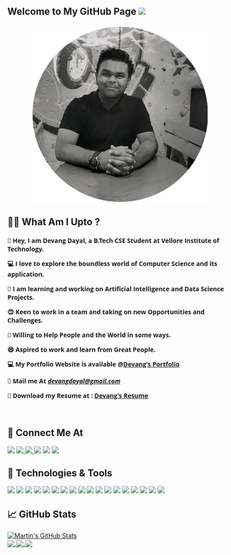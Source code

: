 ## Welcome to My GitHub Page <img src="https://raw.githubusercontent.com/MartinHeinz/MartinHeinz/master/wave.gif" width=30>

<!---<img src="https://img.shields.io/badge/DevangDayal-043EFB?style=for-the-badge&logo=DevangDayal&logoColor=white" alt="devangdayal"/>-->
<div align="center">
  <img  src="images/DCD_Curved.png" alt="DevangDayal" class="rounded" width=400px></img>
</div>

## 👩‍💻 What Am I Upto ?

<div>
 <font face="Open Sans">
 <h4>
   <p>👋 Hey, I am Devang Dayal, a B.Tech CSE Student at Vellore Institute of Technology.</p>
   <p>💻 I love to explore the boundless world of Computer Science and its application.</p>
   <p>💬 I am learning and working on Artificial Intelligence and Data Science Projects.</p>
   <p>😊 Keen to work in a team and taking on new Opportunities and Challenges. </p>
   <p>🌳 Willing to Help People and the World in some ways.</p>
   <p>😄 Aspired to work and learn from Great People.</p>
   <p>💻 My Portfolio Website is available @<a href="https://devang-portfolio-website.web.app/" alt="DevangDayal">Devang's Portfolio</a> </p>
   <p>📧 Mail me At  <u><em> devangdayal@gmail.com  </em> </u></p>
   <p>📧 Download my Resume at : <a href="https://drive.google.com/file/d/1jZNa2XOzp67MsusvVZ3w6ZPPMZaVncwI/view?usp=sharing" alt="DevangDayal">Devang's Resume</a></p>
<br>  
 </h4>
 </font>
</div>

## 📱 Connect Me At
<div>
 <a href="https://github.com/devangdayal"> <img src="https://img.shields.io/badge/GitHub-100000?style=for-the-badge&logo=github&logoColor=white" /></a>
 <a href="https://linkedin.com/in/devangdayal/"> <img src="https://img.shields.io/badge/LinkedIn-0077B5?style=for-the-badge&logo=linkedin&logoColor=white" /> </a> 
 <a href="https://medium.com/@devangdayal"> <img src="https://img.shields.io/badge/Medium-12100E?style=for-the-badge&logo=medium&logoColor=white" /> </a>
 <a href="https://twitter.com/devangdayal"> <img src="https://img.shields.io/badge/Twitter-1DA1F2?style=for-the-badge&logo=twitter&logoColor=white" /></a>
 <a href="https://stackoverflow.com/users/16758661/devang-dayal?tab=profile"> <img src="https://img.shields.io/badge/Stack_Overflow-FE7A16?style=for-the-badge&logo=stack-overflow&logoColor=white"/></a>   
 <a href="https://www.hackerrank.com/devangdayal?hr_r=1"> <img src="https://img.shields.io/badge/-Hackerrank-2EC866?style=for-the-badge&logo=HackerRank&logoColor=white" /></a> 

</div>


## 🔧 Technologies & Tools
<div>
  <img src="https://img.shields.io/badge/Python-FFD43B?style=for-the-badge&logo=python&logoColor=darkgreen" />
  <img src="https://img.shields.io/badge/TensorFlow-FF6F00?style=for-the-badge&logo=TensorFlow&logoColor=white" />
  <img src="https://img.shields.io/badge/conda-342B029.svg?&style=for-the-badge&logo=anaconda&logoColor=white"  />
  <img src="https://img.shields.io/badge/Keras-D00000?style=for-the-badge&logo=Keras&logoColor=white" />
  <img src="https://img.shields.io/badge/scikit_learn-F7931E?style=for-the-badge&logo=scikit-learn&logoColor=white" />
  <img src="https://img.shields.io/badge/Flask-000000?style=for-the-badge&logo=flask&logoColor=white" />
  <img src="https://img.shields.io/badge/MySQL-00000F?style=for-the-badge&logo=mysql&logoColor=white" />
  <img src="https://img.shields.io/badge/OpenCV-27338e?style=for-the-badge&logo=OpenCV&logoColor=white" />
  <img src="https://img.shields.io/badge/R-276DC3?style=for-the-badge&logo=r&logoColor=white" />
  <img src="https://img.shields.io/badge/Numpy-777BB4?style=for-the-badge&logo=numpy&logoColor=white" /> 
  <img src="https://img.shields.io/badge/Pandas-2C2D72?style=for-the-badge&logo=pandas&logoColor=white" /> 
  <img src="https://img.shields.io/badge/Plotly-239120?style=for-the-badge&logo=plotly&logoColor=white" />
  <img src="https://img.shields.io/badge/HTML5-E34F26?style=for-the-badge&logo=html5&logoColor=white" />
  <img src="https://img.shields.io/badge/CSS3-1572B6?style=for-the-badge&logo=css3&logoColor=white" />
  <img src="https://img.shields.io/badge/C-00599C?style=for-the-badge&logo=c&logoColor=white" />
  <img src="https://img.shields.io/badge/C%2B%2B-00599C?style=for-the-badge&logo=c%2B%2B&logoColor=white" /> 
  <img src="https://img.shields.io/badge/Java-ED8B00?style=for-the-badge&logo=java&logoColor=white" /> 
  <img src="https://img.shields.io/badge/JavaScript-323330?style=for-the-badge&logo=javascript&logoColor=F7DF1E" />

</div>

## &#x1f4c8; GitHub Stats

<a href="https://github.com/devangdayal/devangdayal">
  <img align="center" src="https://github-readme-stats.vercel.app/api?username=devangdayal&show_icons=true&line_height=27&count_private=true&title_color=ff0000&text_color=000000&icon_color=2bbc8a&bg_color=ffffff" alt="Martin's GitHub Stats" />
</a>
<br>
<div padding=10px>
<a href="https://github.com/devangdayal/Climate-Change-Analysis">
  <img align="center" src="https://github-readme-stats.vercel.app/api/pin/?username=devangdayal&repo=Climate-Change-Analysis&title_color=000000&text_color=000000&icon_color=E5E7E9&bg_color=D2B4DE" />
</a>
<a href="https://github.com/devangdayal/Facial-Recognition-Prosopagnosia">
  <img align="center" src="https://github-readme-stats.vercel.app/api/pin/?username=devangdayal&repo=Facial-Recognition-Prosopagnosia&title_color=000000&text_color=000000&icon_color=F1948A&bg_color=FADBD8" />
</a>
 <a href="https://github.com/devangdayal/Streamlit-AppleStock">
  <img align="center" src="https://github-readme-stats.vercel.app/api/pin/?username=devangdayal&repo=Streamlit-AppleStock&title_color=000000&text_color=000000&icon_color=F1948A&bg_color=8EFFBA" />
</a>

</div>


